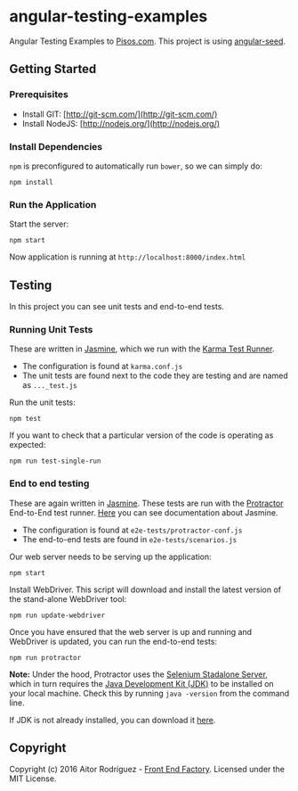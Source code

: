 # angular-testing-examples

Angular Testing Examples to [Pisos.com](http://www.pisos.com). This project is using [angular-seed](https://github.com/angular/angular-seed).


## Getting Started

### Prerequisites

* Install GIT: [http://git-scm.com/](http://git-scm.com/)
* Install NodeJS: [http://nodejs.org/](http://nodejs.org/)

### Install Dependencies

`npm` is preconfigured to automatically run `bower`, so we can simply do:

```
npm install
```

### Run the Application

Start the server:

```
npm start
```

Now application is running at `http://localhost:8000/index.html`


## Testing

In this project you can see unit tests and end-to-end tests.

### Running Unit Tests

These are written in [Jasmine][jasmine], which we run with the [Karma Test Runner][karma].

* The configuration is found at `karma.conf.js`
* The unit tests are found next to the code they are testing and are named as `..._test.js`

Run the unit tests:

```
npm test
```

If you want to check that a particular version of the code is operating as expected:

```
npm run test-single-run
```

### End to end testing

These are again written in [Jasmine][jasmine]. These tests are run with the [Protractor][protractor] End-to-End test runner. [Here][jasmine-docs] you can see documentation about Jasmine.

* The configuration is found at `e2e-tests/protractor-conf.js`
* The end-to-end tests are found in `e2e-tests/scenarios.js`

Our web server needs to be serving up the application:

```
npm start
```

Install WebDriver. This script will download and install the latest version of the stand-alone WebDriver tool:

```
npm run update-webdriver
```

Once you have ensured that the web server is up and running and WebDriver is updated, you can run the end-to-end tests:

```
npm run protractor
```

**Note:**
Under the hood, Protractor uses the [Selenium Stadalone Server][selenium], which in turn requires the [Java Development Kit (JDK)][jdk] to be installed on your local machine. Check this by running `java -version` from the command line.

If JDK is not already installed, you can download it [here][jdk-download].

## Copyright

Copyright (c) 2016 Aitor Rodríguez - [Front End Factory](http://www.frontendfactory.es). Licensed under the MIT License.

[jasmine]: https://jasmine.github.io
[jasmine-docs]: https://github.com/angular/protractor/blob/master/docs/toc.md
[karma]: https://karma-runner.github.io
[protractor]: https://github.com/angular/protractor
[selenium]: http://docs.seleniumhq.org/
[jdk]: https://en.wikipedia.org/wiki/Java_Development_Kit
[jdk-download]: http://www.oracle.com/technetwork/java/javase/downloads/index.html
